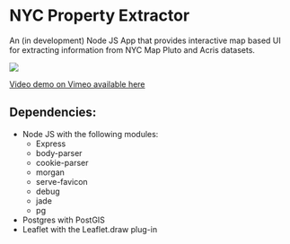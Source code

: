 NYC Property Extractor
==============
An (in development) Node JS App that provides interactive map based UI for extracting information from NYC Map Pluto and Acris datasets.

![](html/img/nyc-property-extractor.gif)

<p><a href="http://vimeo.com/110615218">Video demo on Vimeo available here</a></p>

## Dependencies:

- Node JS with the following modules:
  - Express
  - body-parser
  - cookie-parser
  - morgan
  - serve-favicon
  - debug
  - jade
  - pg
- Postgres with PostGIS
- Leaflet with the Leaflet.draw plug-in
